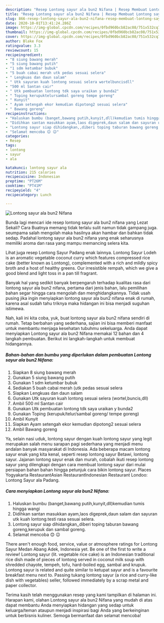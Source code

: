 ```yaml
---
description: "Resep Lontong sayur ala bun2 Nifana | Resep Membuat Lontong sayur ala bun2 Nifana Yang Lezat Sekali"
title: "Resep Lontong sayur ala bun2 Nifana | Resep Membuat Lontong sayur ala bun2 Nifana Yang Lezat Sekali"
slug: 866-resep-lontong-sayur-ala-bun2-nifana-resep-membuat-lontong-sayur-ala-bun2-nifana-yang-lezat-sekali
date: 2020-10-01T13:41:24.286Z
image: https://img-global.cpcdn.com/recipes/0fbd960bcb82ac08/751x532cq70/lontong-sayur-ala-bun2-nifana-foto-resep-utama.jpg
thumbnail: https://img-global.cpcdn.com/recipes/0fbd960bcb82ac08/751x532cq70/lontong-sayur-ala-bun2-nifana-foto-resep-utama.jpg
cover: https://img-global.cpcdn.com/recipes/0fbd960bcb82ac08/751x532cq70/lontong-sayur-ala-bun2-nifana-foto-resep-utama.jpg
author: Blake Fox
ratingvalue: 3.3
reviewcount: 15
recipeingredient:
- "8 siung bawang merah"
- "5 siung bawang putih"
- "1 sdm ketumbar bubuk"
- "5 buah cabai merah utk pedas sesuai selera"
- " Lengkuas dan daun salam"
- " Utk sayuran kuah lontong sesuai selera wortelbuncisdll"
- "500 ml Santan cair"
- " Utk pembuatan lontong tdk saya uraikan y bunda2"
- " Toping kerupuktelursambal goreng tempe goreng"
- " Kunyit"
- " Ayam setengah ekor kemudian dipotong2 sesuai selera"
- " Bawang goreng"
recipeinstructions:
- "Haluskan bumbu (banget,bawang putih,kunyit,dll)kemudian tumis hingga wangi"
- "Didihkan santan masukkan ayam,laos digeprek,daun salam dan sayuran utk kuah lontong.testi rasa sesuai selera."
- "Lontong sayur siap dihidangkan,,diberi toping taburan bawang goreng,kerupuk dan sambal goreng."
- "Selamat mencoba 😊 😉"
categories:
- Resep
tags:
- lontong
- sayur
- ala

katakunci: lontong sayur ala 
nutrition: 215 calories
recipecuisine: Indonesian
preptime: "PT26M"
cooktime: "PT41M"
recipeyield: "4"
recipecategory: Lunch

---
```



![Lontong sayur ala bun2 Nifana](https://img-global.cpcdn.com/recipes/0fbd960bcb82ac08/751x532cq70/lontong-sayur-ala-bun2-nifana-foto-resep-utama.jpg)

Bunda lagi mencari ide resep lontong sayur ala bun2 nifana yang Lezat Sekali? Cara Buatnya memang tidak terlalu sulit namun tidak gampang juga. seumpama salah mengolah maka hasilnya akan hambar dan bahkan tidak sedap. Padahal lontong sayur ala bun2 nifana yang enak seharusnya memiliki aroma dan rasa yang mampu memancing selera kita.

Lihat juga resep Lontong Sayur Padang enak lainnya. Lontong Sayur Lodeh is an aromatic vegetable coconut curry which features compressed rice cake (better known as Lontong), complemented with a rich and mildly spicy broth and a host of healthy greens. Our irresistible rempah, which we give a good blend and light toss in a pan till fragrant.

Banyak hal yang sedikit banyak berpengaruh terhadap kualitas rasa dari lontong sayur ala bun2 nifana, pertama dari jenis bahan, lalu pemilihan bahan segar hingga cara mengolah dan menghidangkannya. Tidak usah pusing jika ingin menyiapkan lontong sayur ala bun2 nifana enak di rumah, karena asal sudah tahu triknya maka hidangan ini bisa menjadi suguhan istimewa.


Nah, kali ini kita coba, yuk, buat lontong sayur ala bun2 nifana sendiri di rumah. Tetap berbahan yang sederhana, sajian ini bisa memberi manfaat untuk membantu menjaga kesehatan tubuhmu sekeluarga. Anda dapat menyiapkan Lontong sayur ala bun2 Nifana memakai 12 bahan dan 4 langkah pembuatan. Berikut ini langkah-langkah untuk membuat hidangannya.

<!--inarticleads1-->

##### Bahan-bahan dan bumbu yang diperlukan dalam pembuatan Lontong sayur ala bun2 Nifana:

1. Siapkan 8 siung bawang merah
1. Gunakan 5 siung bawang putih
1. Gunakan 1 sdm ketumbar bubuk
1. Sediakan 5 buah cabai merah (utk pedas sesuai selera
1. Siapkan  Lengkuas dan daun salam
1. Gunakan  Utk sayuran kuah lontong sesuai selera (wortel,buncis,dll)
1. Ambil 500 ml Santan cair
1. Gunakan  Utk pembuatan lontong tdk saya uraikan y bunda2
1. Gunakan  Toping (kerupuk/telur/sambal goreng/ tempe goreng)
1. Ambil  Kunyit
1. Siapkan  Ayam setengah ekor kemudian dipotong2 sesuai selera
1. Ambil  Bawang goreng


Ya, selain nasi uduk, lontong sayur dengan kuah lontong sayur yang legit merupakan salah menu sarapan pagi sederhana yang menjadi menu andalan banyak masyarakat di Indonesia. Ada beberapa macam lontong sayur enak yang kita kenal, seperti resep lontong sayur Betawi, lontong sayur. Jajanan lontong sayur enak dan murah, cobalah ikuti resep lontong sayur yang dilengkapi dengan cara membuat lontong sayur dari mulai persiapan bahan bahan hingga petunjuk cara bikin lontong sayur. Places Yogyakarta RestaurantAsian RestaurantIndonesian Restaurant Londoo: Lontong Sayur ala Padang. 

<!--inarticleads2-->

##### Cara menyiapkan Lontong sayur ala bun2 Nifana:

1. Haluskan bumbu (banget,bawang putih,kunyit,dll)kemudian tumis hingga wangi
1. Didihkan santan masukkan ayam,laos digeprek,daun salam dan sayuran utk kuah lontong.testi rasa sesuai selera.
1. Lontong sayur siap dihidangkan,,diberi toping taburan bawang goreng,kerupuk dan sambal goreng.
1. Selamat mencoba 😊 😉


There aren&#39;t enough food, service, value or atmosphere ratings for Lontong Sayur Medan Abang Adek, Indonesia yet. Be one of the first to write a review! Lontong sayur (lit. vegetable rice cake) is an Indonesian traditional rice dish made of pieces of lontong served in coconut milk soup with shredded chayote, tempeh, tofu, hard-boiled egg, sambal and krupuk. Lontong sayur is related and quite similar to ketupat sayur and is a favourite breakfast menu next to. Passing tukang lontong sayur (a rice and curry-like dish with vegetables) seller, followed immediately by a scrap metal and paper collector. 

Terima kasih telah menggunakan resep yang kami tampilkan di halaman ini. Harapan kami, olahan Lontong sayur ala bun2 Nifana yang mudah di atas dapat membantu Anda menyiapkan hidangan yang sedap untuk keluarga/teman ataupun menjadi inspirasi bagi Anda yang berkeinginan untuk berbisnis kuliner. Semoga bermanfaat dan selamat mencoba!
